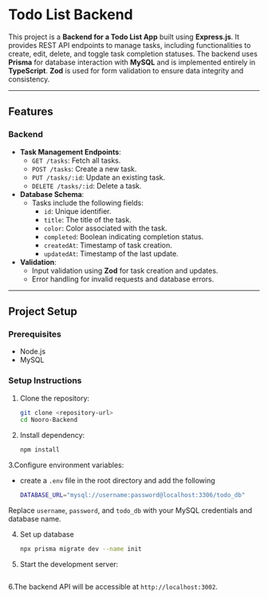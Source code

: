 # Todo List Backend

This project is a **Backend for a Todo List App** built using **Express.js**. It provides REST API endpoints to manage tasks, including functionalities to create, edit, delete, and toggle task completion statuses. The backend uses **Prisma** for database interaction with **MySQL** and is implemented entirely in **TypeScript**. **Zod** is used for form validation to ensure data integrity and consistency.

---

## Features

### Backend

- **Task Management Endpoints**:
  - `GET /tasks`: Fetch all tasks.
  - `POST /tasks`: Create a new task.
  - `PUT /tasks/:id`: Update an existing task.
  - `DELETE /tasks/:id`: Delete a task.
- **Database Schema**:
  - Tasks include the following fields:
    - `id`: Unique identifier.
    - `title`: The title of the task.
    - `color`: Color associated with the task.
    - `completed`: Boolean indicating completion status.
    - `createdAt`: Timestamp of task creation.
    - `updatedAt`: Timestamp of the last update.
- **Validation**:
  - Input validation using **Zod** for task creation and updates.
  - Error handling for invalid requests and database errors.

---

## Project Setup

### Prerequisites

- Node.js
- MySQL

### Setup Instructions

1. Clone the repository:

   ```bash
   git clone <repository-url>
   cd Nooro-Backend

2. Install dependency:

   ```bash
   npm install

3.Configure environment variables:
  - create  a `.env` file in the root directory and add the following
    ```bash
    DATABASE_URL="mysql://username:password@localhost:3306/todo_db"

  Replace `username`, `password`, and `todo_db` with your MySQL credentials and database name.

4. Set up database
   ```bash
   npx prisma migrate dev --name init

5. Start the development server:
   ```npm run dev
   
6.The backend API will be accessible at `http://localhost:3002`.


   
   
